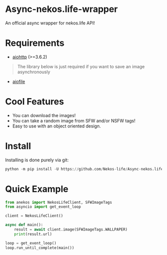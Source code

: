 # Async-nekos.life-wrapper
An official async wrapper for nekos.life API!

# Requirements
- [aiohttp](https://docs.aiohttp.org/en/stable/#library-installation) (>=3.6.2)

> The library below is just required if you want to save an image asynchronously
- [aiofile](https://pypi.org/project/aiofile/)

# Cool Features
- You can download the images!
- You can take a random image from SFW and/or NSFW tags!
- Easy to use with an object oriented design.

# Install
Installing is done purely via git:
```python
python -m pip install -U https://github.com/Nekos-life/Async-nekos.life-wrapper
```

# Quick Example
```python
from anekos import NekosLifeClient, SFWImageTags
from asyncio import get_event_loop

client = NekosLifeClient()

async def main():
    result = await client.image(SFWImageTags.WALLPAPER)
    print(result.url)

loop = get_event_loop()
loop.run_until_complete(main())
```


